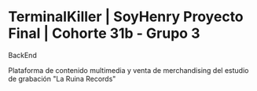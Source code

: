 # TerminalKiller | SoyHenry Proyecto Final | Cohorte 31b - Grupo 3
BackEnd

Plataforma de contenido multimedia y venta de merchandising del estudio de grabación "La Ruina Records"
